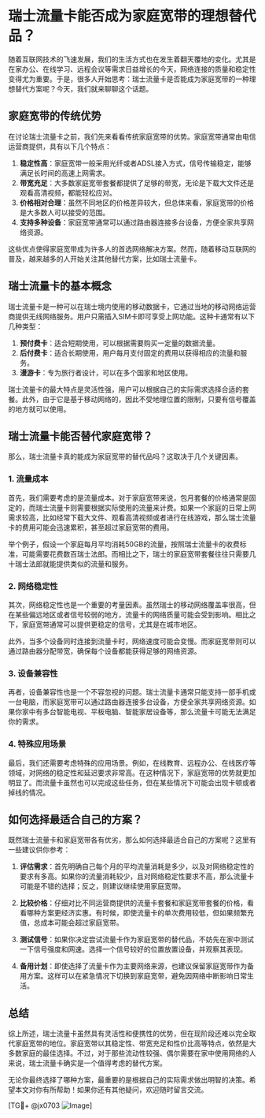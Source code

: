 # 瑞士流量卡能否成为家庭宽带的理想替代品？

随着互联网技术的飞速发展，我们的生活方式也在发生着翻天覆地的变化。尤其是在家办公、在线学习、远程会议等需求日益增长的今天，网络连接的质量和稳定性变得尤为重要。于是，很多人开始思考：瑞士流量卡是否能成为家庭宽带的一种理想替代方案呢？今天，我们就来聊聊这个话题。

## 家庭宽带的传统优势

在讨论瑞士流量卡之前，我们先来看看传统家庭宽带的优势。家庭宽带通常由电信运营商提供，具有以下几个特点：

1. **稳定性高**：家庭宽带一般采用光纤或者ADSL接入方式，信号传输稳定，能够满足长时间的高速上网需求。
2. **带宽充足**：大多数家庭宽带套餐都提供了足够的带宽，无论是下载大文件还是观看高清视频，都能轻松应对。
3. **价格相对合理**：虽然不同地区的价格差异较大，但总体来看，家庭宽带的价格是大多数人可以接受的范围。
4. **支持多种设备**：家庭宽带通常可以通过路由器连接多台设备，方便全家共享网络资源。

这些优点使得家庭宽带成为许多人的首选网络解决方案。然而，随着移动互联网的普及，越来越多的人开始关注其他替代方案，比如瑞士流量卡。

## 瑞士流量卡的基本概念

瑞士流量卡是一种可以在瑞士境内使用的移动数据卡，它通过当地的移动网络运营商提供无线网络服务。用户只需插入SIM卡即可享受上网功能。这种卡通常有以下几种类型：

1. **预付费卡**：适合短期使用，可以根据需要购买一定量的数据流量。
2. **后付费卡**：适合长期使用，用户每月支付固定的费用以获得相应的流量和服务。
3. **漫游卡**：专为旅行者设计，可以在多个国家和地区使用。

瑞士流量卡的最大特点是灵活性强，用户可以根据自己的实际需求选择合适的套餐。此外，由于它是基于移动网络的，因此不受地理位置的限制，只要有信号覆盖的地方就可以使用。

## 瑞士流量卡能否替代家庭宽带？

那么，瑞士流量卡真的能成为家庭宽带的替代品吗？这取决于几个关键因素。

### 1. 流量成本

首先，我们需要考虑的是流量成本。对于家庭宽带来说，包月套餐的价格通常是固定的，而瑞士流量卡则需要根据实际使用的流量来计费。如果一个家庭的日常上网需求较高，比如经常下载大文件、观看高清视频或者进行在线游戏，那么瑞士流量卡的费用可能会迅速累积，甚至超过家庭宽带的费用。

举个例子，假设一个家庭每月平均消耗50GB的流量，按照瑞士流量卡的收费标准，可能需要花费数百瑞士法郎。而相比之下，瑞士的家庭宽带套餐往往只需要几十瑞士法郎就能提供类似的流量和服务。

### 2. 网络稳定性

其次，网络稳定性也是一个重要的考量因素。虽然瑞士的移动网络覆盖率很高，但在某些偏远地区或者信号较弱的地方，流量卡的网络质量可能会受到影响。相比之下，家庭宽带通常可以提供更稳定的信号，尤其是在城市地区。

此外，当多个设备同时连接到流量卡时，网络速度可能会变慢。而家庭宽带则可以通过路由器分配带宽，确保每个设备都能获得足够的网络资源。

### 3. 设备兼容性

再者，设备兼容性也是一个不容忽视的问题。瑞士流量卡通常只能支持一部手机或一台电脑，而家庭宽带可以通过路由器连接多台设备，方便全家共享网络资源。如果你家中有多台智能电视、平板电脑、智能家居设备等，那么流量卡可能无法满足你的需求。

### 4. 特殊应用场景

最后，我们还需要考虑特殊的应用场景。例如，在线教育、远程办公、在线医疗等领域，对网络的稳定性和延迟要求非常高。在这种情况下，家庭宽带的优势就更加明显了。而流量卡虽然也可以完成这些任务，但在某些情况下可能会出现卡顿或者掉线的情况。

## 如何选择最适合自己的方案？

既然瑞士流量卡和家庭宽带各有优劣，那么如何选择最适合自己的方案呢？这里有一些建议供你参考：

1. **评估需求**：首先明确自己每个月的平均流量消耗是多少，以及对网络稳定性的要求有多高。如果你的流量消耗较少，且对网络稳定性要求不高，那么流量卡可能是不错的选择；反之，则建议继续使用家庭宽带。

2. **比较价格**：仔细对比不同运营商提供的流量卡套餐和家庭宽带套餐的价格，看看哪种方案更经济实惠。有时候，即使流量卡的单次费用较低，但如果频繁充值，总成本可能会超过家庭宽带。

3. **测试信号**：如果你决定尝试流量卡作为家庭宽带的替代品，不妨先在家中测试一下信号强度和网速。选择一个信号较好的位置放置设备，并观察其表现。

4. **备用计划**：即使选择了流量卡作为主要网络来源，也建议保留家庭宽带作为备用方案。这样可以在紧急情况下切换到家庭宽带，避免因网络中断影响日常生活。

## 总结

综上所述，瑞士流量卡虽然具有灵活性和便携性的优势，但在现阶段还难以完全取代家庭宽带的地位。家庭宽带以其稳定性、带宽充足和性价比高等特点，依然是大多数家庭的最佳选择。不过，对于那些流动性较强、偶尔需要在家中使用网络的人来说，瑞士流量卡确实是一个值得考虑的替代方案。

无论你最终选择了哪种方案，最重要的是根据自己的实际需求做出明智的决策。希望本文对你有所帮助！如果你还有其他疑问，欢迎随时留言交流。

[TG💪+ @jx0703 ![Image](https://github.com/user-attachments/assets/dbca1d08-cadb-493c-b0ec-ad6f7a83f270)]